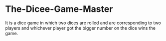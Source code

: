 # The-Dicee-Game-Master
It is a dice game in which two dices are rolled and are corresponding to two players and whichever player got the bigger number on the dice wins the game.
